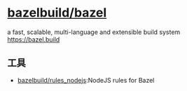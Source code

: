 # [bazelbuild/bazel](https://github.com/bazelbuild/bazel)

a fast, scalable, multi-language and extensible build system https://bazel.build

## 工具

* [bazelbuild/rules_nodejs](https://github.com/bazelbuild/rules_nodejs):NodeJS rules for Bazel
